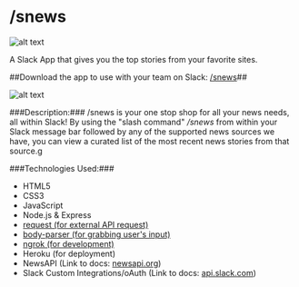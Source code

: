 # /snews
![alt text](http://i.imgur.com/rwc1YJ7.png "/snews-site screenshot")

A Slack App that gives you the top stories from your favorite sites.    

##Download the app to use with your team on Slack: [/snews](https://snews-app.herokuapp.com/)##

![alt text](http://i.imgur.com/EALScxE.png "/snews screenshot")

###Description:###
/snews is your one stop shop for all your news needs, all within Slack! By using the "slash command" */snews* from within your Slack message bar followed by any of the supported news sources we have, you can view a curated list of the most recent news stories from that source.g

###Technologies Used:###
* HTML5
* CSS3
* JavaScript
* Node.js & Express
* [request (for external API request)](https://www.npmjs.com/package/request)
* [body-parser (for grabbing user's input)](https://www.npmjs.com/package/body-parser)
* [ngrok (for development)](https://ngrok.com/)
* Heroku (for deployment)
* NewsAPI (Link to docs: [newsapi.org](https://newsapi.org/#documentation))
* Slack Custom Integrations/oAuth (Link to docs: [api.slack.com](https://api.slack.com/))

